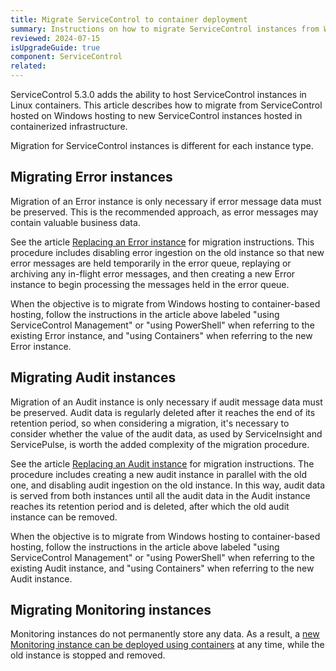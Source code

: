 ```yaml
---
title: Migrate ServiceControl to container deployment
summary: Instructions on how to migrate ServiceControl instances from Windows to container-based hosting.
reviewed: 2024-07-15
isUpgradeGuide: true
component: ServiceControl
related:
---
```


ServiceControl 5.3.0 adds the ability to host ServiceControl instances in Linux containers. This article describes how to migrate from ServiceControl hosted on Windows hosting to new ServiceControl instances hosted in containerized infrastructure.

Migration for ServiceControl instances is different for each instance type.

## Migrating Error instances

Migration of an Error instance is only necessary if error message data must be preserved. This is the recommended approach, as error messages may contain valuable business data.

See the article [Replacing an Error instance](/servicecontrol/migrations/replacing-error-instances/) for migration instructions. This procedure includes disabling error ingestion on the old instance so that new error messages are held temporarily in the error queue, replaying or archiving any in-flight error messages, and then creating a new Error instance to begin processing the messages held in the error queue.

When the objective is to migrate from Windows hosting to container-based hosting, follow the instructions in the article above labeled "using ServiceControl Management" or "using PowerShell" when referring to the existing Error instance, and "using Containers" when referring to the new Error instance.

## Migrating Audit instances

Migration of an Audit instance is only necessary if audit message data must be preserved. Audit data is regularly deleted after it reaches the end of its retention period, so when considering a migration, it's necessary to consider whether the value of the audit data, as used by ServiceInsight and ServicePulse, is worth the added complexity of the migration procedure.

See the article [Replacing an Audit instance](/servicecontrol/migrations/replacing-audit-instances/) for migration instructions. The procedure includes creating a new audit instance in parallel with the old one, and disabling audit ingestion on the old instance. In this way, audit data is served from both instances until all the audit data in the Audit instance reaches its retention period and is deleted, after which the old audit instance can be removed.

When the objective is to migrate from Windows hosting to container-based hosting, follow the instructions in the article above labeled "using ServiceControl Management" or "using PowerShell" when referring to the existing Audit instance, and "using Containers" when referring to the new Audit instance.

## Migrating Monitoring instances

Monitoring instances do not permanently store any data. As a result, a [new Monitoring instance can be deployed using containers](/servicecontrol/monitoring-instances/deployment/containers.md) at any time, while the old instance is stopped and removed.